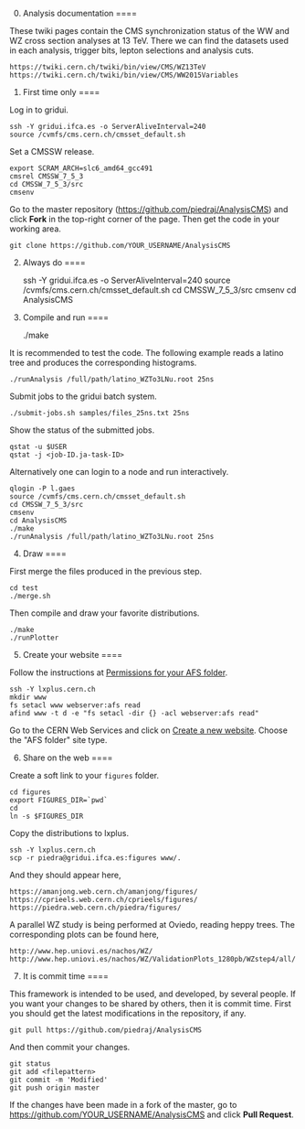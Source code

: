 0. Analysis documentation
====

These twiki pages contain the CMS synchronization status of the WW and WZ cross section analyses at 13 TeV. There we can find the datasets used in each analysis, trigger bits, lepton selections and analysis cuts.

    https://twiki.cern.ch/twiki/bin/view/CMS/WZ13TeV
    https://twiki.cern.ch/twiki/bin/view/CMS/WW2015Variables


1. First time only
====

Log in to gridui.

    ssh -Y gridui.ifca.es -o ServerAliveInterval=240
    source /cvmfs/cms.cern.ch/cmsset_default.sh

Set a CMSSW release.

    export SCRAM_ARCH=slc6_amd64_gcc491
    cmsrel CMSSW_7_5_3
    cd CMSSW_7_5_3/src
    cmsenv

Go to the master repository (https://github.com/piedraj/AnalysisCMS) and click **Fork** in the top-right corner of the page. Then get the code in your working area.

    git clone https://github.com/YOUR_USERNAME/AnalysisCMS

<!---
The base class should be recreated anytime the latino trees have been updated.
Read a MC latino tree that contains the `GEN_weight_SM` variable,

    root -l latino_DYJetsToLL_M-50.root
    latino->MakeClass("AnalysisBase")
-->


2. Always do
====

    ssh -Y gridui.ifca.es -o ServerAliveInterval=240
    source /cvmfs/cms.cern.ch/cmsset_default.sh
    cd CMSSW_7_5_3/src
    cmsenv
    cd AnalysisCMS


3. Compile and run
====

    ./make

It is recommended to test the code. The following example reads a latino tree and produces the corresponding histograms.

    ./runAnalysis /full/path/latino_WZTo3LNu.root 25ns

Submit jobs to the gridui batch system.

    ./submit-jobs.sh samples/files_25ns.txt 25ns

Show the status of the submitted jobs.

    qstat -u $USER
    qstat -j <job-ID.ja-task-ID>

Alternatively one can login to a node and run interactively.

    qlogin -P l.gaes
    source /cvmfs/cms.cern.ch/cmsset_default.sh
    cd CMSSW_7_5_3/src
    cmsenv
    cd AnalysisCMS
    ./make
    ./runAnalysis /full/path/latino_WZTo3LNu.root 25ns

<!---
Notice that input files can be accessed directly from eos when working from lxplus.

    ./runAnalysis root://eoscms.cern.ch//eos/cms/store/user/kbutanov/HWWwidthRun2/7September/25ns/latino_WZTo3LNu.root 25ns
-->


4. Draw
====

First merge the files produced in the previous step.

    cd test
    ./merge.sh

Then compile and draw your favorite distributions.

    ./make
    ./runPlotter


5. Create your website
====

Follow the instructions at [Permissions for your AFS folder](https://espace.cern.ch/webservices-help/websitemanagement/ConfiguringAFSSites/Pages/PermissionsforyourAFSfolder.aspx).

    ssh -Y lxplus.cern.ch
    mkdir www
    fs setacl www webserver:afs read
    afind www -t d -e "fs setacl -dir {} -acl webserver:afs read"

Go to the CERN Web Services and click on [Create a new website](https://webservices.web.cern.ch/webservices/Services/CreateNewSite/Default.aspx).
Choose the "AFS folder" site type.


6. Share on the web
====

Create a soft link to your `figures` folder.

    cd figures
    export FIGURES_DIR=`pwd`
    cd
    ln -s $FIGURES_DIR

Copy the distributions to lxplus.

    ssh -Y lxplus.cern.ch
    scp -r piedra@gridui.ifca.es:figures www/.

And they should appear here,

    https://amanjong.web.cern.ch/amanjong/figures/
    https://cprieels.web.cern.ch/cprieels/figures/
    https://piedra.web.cern.ch/piedra/figures/

A parallel WZ study is being performed at Oviedo, reading heppy trees. The corresponding plots can be found here,

    http://www.hep.uniovi.es/nachos/WZ/
    http://www.hep.uniovi.es/nachos/WZ/ValidationPlots_1280pb/WZstep4/all/


7. It is commit time
====

This framework is intended to be used, and developed, by several people. If you want your changes to be shared by others, then it is commit time. First you should get the latest modifications in the repository, if any.

    git pull https://github.com/piedraj/AnalysisCMS

And then commit your changes.

    git status
    git add <filepattern>
    git commit -m 'Modified'
    git push origin master

If the changes have been made in a fork of the master, go to https://github.com/YOUR_USERNAME/AnalysisCMS and click **Pull Request**.

